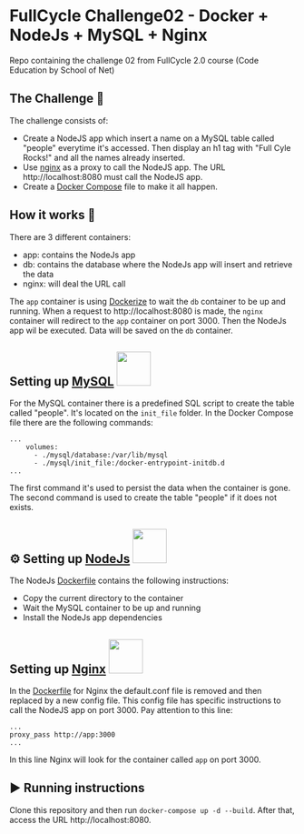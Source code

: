 # FullCycle Challenge02 - Docker + NodeJs + MySQL + Nginx
Repo containing the challenge 02 from FullCycle 2.0 course (Code Education by School of Net)

## The Challenge 🎯
The challenge consists of:
- Create a NodeJS app which insert a name on a MySQL table called "people" everytime it's accessed. Then display an h1 tag with "Full Cyle Rocks!" and all the names already inserted.
- Use [nginx](https://www.nginx.com/) as a proxy to call the NodeJS app. The URL http://localhost:8080 must call the NodeJS app.
- Create a [Docker Compose](https://docs.docker.com/compose/compose-file/compose-file-v3/) file to make it all happen.

## How it works 🤯
There are 3 different containers:
- app: contains the NodeJs app
- db: contains the database where the NodeJs app will insert and retrieve the data
- nginx: will deal the URL call

The `app` container is using [Dockerize](https://github.com/jwilder/dockerize) to wait the `db` container to be up and running. When a request to http://localhost:8080 is made, the `nginx` container will redirect to the `app` container on port 3000. Then the NodeJs app wil be executed. Data will be saved on the `db` container.

## Setting up [MySQL](https://www.mysql.com/) <img src="https://labs.mysql.com/common/logos/mysql-logo.svg?v2" width="60" heigth="60" />
For the MySQL container there is a predefined SQL script to create the table called "people". It's located on the `init_file` folder. In the Docker Compose file there are the following commands: 
```
...
    volumes:
      - ./mysql/database:/var/lib/mysql
      - ./mysql/init_file:/docker-entrypoint-initdb.d
...
``` 
The first command it's used to persist the data when the container is gone. The second command is used to create the table "people" if it does not exists. 

## ⚙️ Setting up [NodeJs](https://nodejs.org/en/) <img src="https://nodejs.org/static/images/logo.svg" width="60" heigth="60" /> 
The NodeJs [Dockerfile](https://docs.docker.com/engine/reference/builder/) contains the following instructions:
- Copy the current directory to the container
- Wait the MySQL container to be up and running
- Install the NodeJs app dependencies

## Setting up [Nginx](https://www.nginx.com/) <img src="https://user-images.githubusercontent.com/33010639/110218079-67681280-7e96-11eb-8a9d-b29a65617d13.png" width="60" heigth="60" /> 
In the [Dockerfile](https://docs.docker.com/engine/reference/builder/) for Nginx the default.conf file is removed and then replaced by a new config file. This config file has specific instructions to call the NodeJS app on port 3000. Pay attention to this line:
```
...
proxy_pass http://app:3000
...
```

In this line Nginx will look for the container called `app` on port 3000.

## ▶️ Running instructions
Clone this repository and then run `docker-compose up -d --build`. After that, access the URL http://localhost:8080.
